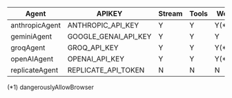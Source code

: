 | **Agent**      | APIKEY               | Stream | Tools | Web   | History |
|----------------|----------------------|--------|-------|-------|---------|
| anthropicAgent | ANTHROPIC_API_KEY    | Y      | Y     | Y(*1) | Y       |
| geminiAgent    | GOOGLE_GENAI_API_KEY | Y      | Y     | Y     | Y       |
| groqAgent      | GROQ_API_KEY         | Y      | Y     | Y(*1) | Y       |
| openAIAgent    | OPENAI_API_KEY       | Y      | Y     | Y(*1) | Y       |
| replicateAgent | REPLICATE_API_TOKEN  | N      | N     | N     | N       |

(*1) dangerouslyAllowBrowser
